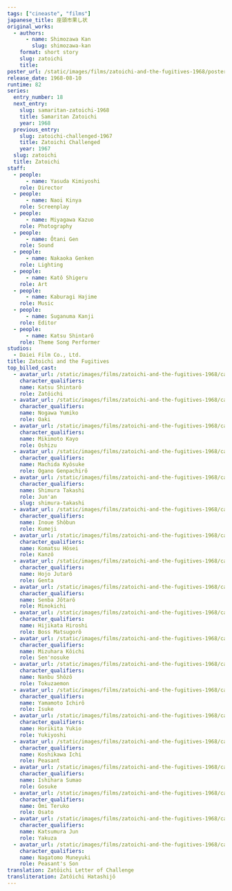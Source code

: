 ```yaml
---
tags: ["cineaste", "films"]
japanese_title: 座頭市果し状
original_works:
  - authors:
      - name: Shimozawa Kan
        slug: shimozawa-kan
    format: short story
    slug: zatoichi
    title:
poster_url: /static/images/films/zatoichi-and-the-fugitives-1968/posters/poster.webp
release_date: 1968-08-10
runtime: 82
series:
  entry_number: 18
  next_entry:
    slug: samaritan-zatoichi-1968
    title: Samaritan Zatoichi
    year: 1968
  previous_entry:
    slug: zatoichi-challenged-1967
    title: Zatoichi Challenged
    year: 1967
  slug: zatoichi
  title: Zatoichi
staff:
  - people:
      - name: Yasuda Kimiyoshi
    role: Director
  - people:
      - name: Naoi Kinya
    role: Screenplay
  - people:
      - name: Miyagawa Kazuo
    role: Photography
  - people:
      - name: Ôtani Gen
    role: Sound
  - people:
      - name: Nakaoka Genken
    role: Lighting
  - people:
      - name: Katô Shigeru
    role: Art
  - people:
      - name: Kaburagi Hajime
    role: Music
  - people:
      - name: Suganuma Kanji
    role: Editor
  - people:
      - name: Katsu Shintarô
    role: Theme Song Performer
studios:
  - Daiei Film Co., Ltd.
title: Zatoichi and the Fugitives
top_billed_cast:
  - avatar_url: /static/images/films/zatoichi-and-the-fugitives-1968/cast-avatars/shintaro-katsu-0.webp
    character_qualifiers:
    name: Katsu Shintarô
    role: Zatôichi
  - avatar_url: /static/images/films/zatoichi-and-the-fugitives-1968/cast-avatars/yumiko-nogawa-0.webp
    character_qualifiers:
    name: Nogawa Yumiko
    role: Oaki
  - avatar_url: /static/images/films/zatoichi-and-the-fugitives-1968/cast-avatars/kayo-mikimoto-0.webp
    character_qualifiers:
    name: Mikimoto Kayo
    role: Oshizu
  - avatar_url: /static/images/films/zatoichi-and-the-fugitives-1968/cast-avatars/kyosuke-machida-0.webp
    character_qualifiers:
    name: Machida Kyôsuke
    role: Ogano Genpachirô
  - avatar_url: /static/images/films/zatoichi-and-the-fugitives-1968/cast-avatars/takashi-shimura-0.webp
    character_qualifiers:
    name: Shimura Takashi
    role: Jun'an
    slug: shimura-takashi
  - avatar_url: /static/images/films/zatoichi-and-the-fugitives-1968/cast-avatars/shobun-inoue-0.webp
    character_qualifiers:
    name: Inoue Shôbun
    role: Kumeji
  - avatar_url: /static/images/films/zatoichi-and-the-fugitives-1968/cast-avatars/hosei-komatsu-0.webp
    character_qualifiers:
    name: Komatsu Hôsei
    role: Kanzô
  - avatar_url: /static/images/films/zatoichi-and-the-fugitives-1968/cast-avatars/jutaro-hojo-0.webp
    character_qualifiers:
    name: Hojo Jutarô
    role: Genta
  - avatar_url: /static/images/films/zatoichi-and-the-fugitives-1968/cast-avatars/jotaro-senba-0.webp
    character_qualifiers:
    name: Senba Jôtarô
    role: Minokichi
  - avatar_url: /static/images/films/zatoichi-and-the-fugitives-1968/cast-avatars/hiroshi-hijikata-0.webp
    character_qualifiers:
    name: Hijikata Hiroshi
    role: Boss Matsugorô
  - avatar_url: /static/images/films/zatoichi-and-the-fugitives-1968/cast-avatars/koichi-mizuhara-0.webp
    character_qualifiers:
    name: Mizuhara Kôichi
    role: Sen'nosuke
  - avatar_url: /static/images/films/zatoichi-and-the-fugitives-1968/cast-avatars/shozo-nanbu-0.webp
    character_qualifiers:
    name: Nanbu Shôzô
    role: Tokuzaemon
  - avatar_url: /static/images/films/zatoichi-and-the-fugitives-1968/cast-avatars/ichiro-yamamoto-0.webp
    character_qualifiers:
    name: Yamamoto Ichirô
    role: Isuke
  - avatar_url: /static/images/films/zatoichi-and-the-fugitives-1968/cast-avatars/yukio-horikita-0.webp
    character_qualifiers:
    name: Horikita Yukio
    role: Yukiyoshi
  - avatar_url: /static/images/films/zatoichi-and-the-fugitives-1968/cast-avatars/ichi-koshikawa-0.webp
    character_qualifiers:
    name: Koshikawa Ichi
    role: Peasant
  - avatar_url: /static/images/films/zatoichi-and-the-fugitives-1968/cast-avatars/sumao-ishihara-0.webp
    character_qualifiers:
    name: Ishihara Sumao
    role: Gosuke
  - avatar_url: /static/images/films/zatoichi-and-the-fugitives-1968/cast-avatars/teruko-omi-0.webp
    character_qualifiers:
    name: Ômi Teruko
    role: Osato
  - avatar_url: /static/images/films/zatoichi-and-the-fugitives-1968/cast-avatars/jun-katsumura-0.webp
    character_qualifiers:
    name: Katsumura Jun
    role: Yakuza
  - avatar_url: /static/images/films/zatoichi-and-the-fugitives-1968/cast-avatars/masayuki-nagatomo-0.webp
    character_qualifiers:
    name: Nagatomo Muneyuki
    role: Peasant's Son
translation: Zatôichi Letter of Challenge
transliteration: Zatôichi Hatashijô
---
```

